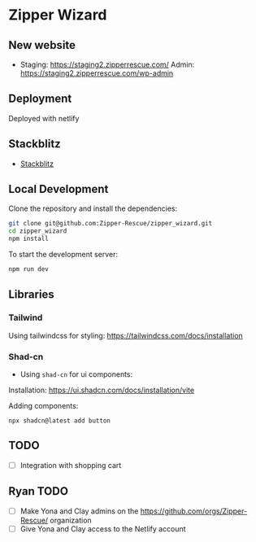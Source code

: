 # Zipper Wizard

## New website

- Staging: https://staging2.zipperrescue.com/
  Admin: https://staging2.zipperrescue.com/wp-admin

## Deployment

Deployed with netlify

## Stackblitz

- [Stackblitz](https://stackblitz.com/edit/zipper-wizard)

## Local Development

Clone the repository and install the dependencies:

```bash
git clone git@github.com:Zipper-Rescue/zipper_wizard.git
cd zipper_wizard
npm install
```

To start the development server:

```bash
npm run dev
```

## Libraries

### Tailwind

Using tailwindcss for styling: https://tailwindcss.com/docs/installation

### Shad-cn

- Using `shad-cn` for ui components:

Installation: https://ui.shadcn.com/docs/installation/vite

Adding components:
```
npx shadcn@latest add button
```

## TODO

- [ ] Integration with shopping cart

## Ryan TODO

- [ ] Make Yona and Clay admins on the https://github.com/orgs/Zipper-Rescue/ organization
- [ ] Give Yona and Clay access to the Netlify account